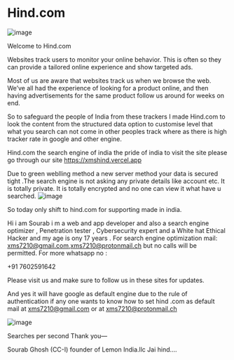 # Hind.com
![image](https://github.com/Lemon-India/Hind/assets/110107438/680f2f3e-0ca9-4df2-80ff-d851580a55be)

Welcome to Hind.com

Websites track users to monitor your online behavior. This is often so they can provide a tailored online experience and show targeted ads.

Most of us are aware that websites track us when we browse the web. We’ve all had the experience of looking for a product online, and then having advertisements for the same product follow us around for weeks on end.

So to safeguard the people of India from these trackers I made Hind.com to look the content from the structured data option to customise level that what you search can not come in other peoples track where as there is high tracker rate in google and other engine.

Hind.com the search engine of india the pride of india to visit the site please go through our site https://xmshind.vercel.app

Due to green weblling method a new server method your data is secured tight .The search engine is not asking any private details like account etc. It is totally private. It is totally encrypted and no one can view it what have u searched.
![image](https://github.com/Lemon-India/Hind/assets/110107438/4679e610-1cc4-428d-9b03-9aae51776901)


So today only shift to hind.com for supporting made in india. 

Hi i am Sourab i m a web and app developer and also a search engine optimizer , Penetration tester , Cybersecurity expert and a White hat Ethical Hacker and my age is ony 17 years . For search engine optimization mail: xms7210@gmail.com,xms7210@protonmail.ch but no calls will be permitted. For more whatsapp no :

+91 7602591642

Please visit us and make sure to follow us in these sites for updates.

And yes it will have google as default engine due to the rule of authentication if any one wants to know how to set hind .com as default mail at xms7210@gmail.com or at xms7210@protonmail.ch



![image](https://github.com/Lemon-India/Hind/assets/110107438/b6c0d910-38a4-4ce8-9157-cd74d4993230)


Searches per second
Thank you—



Sourab Ghosh (CC-I) founder of Lemon India.llc
Jai hind….



